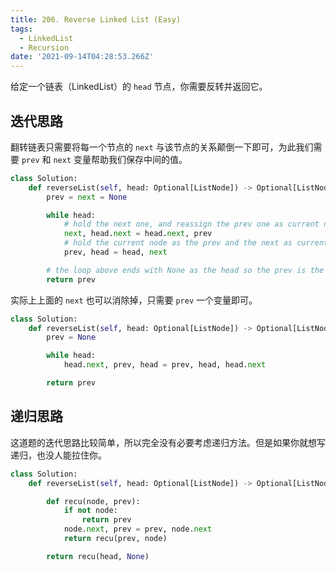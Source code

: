 ```yaml
---
title: 206. Reverse Linked List (Easy)
tags:
  - LinkedList
  - Recursion
date: '2021-09-14T04:28:53.266Z'
---
```


给定一个链表（LinkedList）的 `head` 节点，你需要反转并返回它。

<!-- more -->

## 迭代思路

翻转链表只需要将每一个节点的 `next` 与该节点的关系颠倒一下即可，为此我们需要 `prev` 和 `next` 变量帮助我们保存中间的值。

```python
class Solution:
    def reverseList(self, head: Optional[ListNode]) -> Optional[ListNode]:
        prev = next = None

        while head:
            # hold the next one, and reassign the prev one as current node's next
            next, head.next = head.next, prev
            # hold the current node as the prev and the next as current
            prev, head = head, next

        # the loop above ends with None as the head so the prev is the tail node
        return prev
```

实际上上面的 `next` 也可以消除掉，只需要 `prev` 一个变量即可。

```python
class Solution:
    def reverseList(self, head: Optional[ListNode]) -> Optional[ListNode]:
        prev = None

        while head:
            head.next, prev, head = prev, head, head.next

        return prev
```

## 递归思路

这道题的迭代思路比较简单，所以完全没有必要考虑递归方法。但是如果你就想写递归，也没人能拉住你。

```python
class Solution:
    def reverseList(self, head: Optional[ListNode]) -> Optional[ListNode]:

        def recu(node, prev):
            if not node:
                return prev
            node.next, prev = prev, node.next
            return recu(prev, node)

        return recu(head, None)
```

